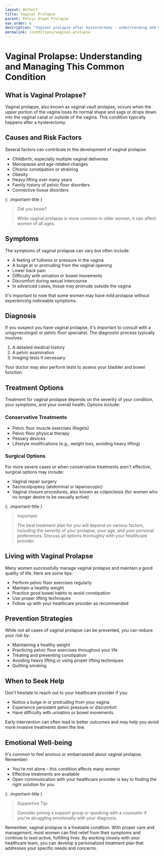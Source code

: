 ```yaml
---
layout: default
title: Vaginal Prolapse
parent: Pelvic Organ Prolapse
nav_order: 6
description: "Vaginal prolapse after hysterectomy - understanding and managing this common condition."
permalink: /conditions/vaginal-prolapse
---
```


# Vaginal Prolapse: Understanding and Managing This Common Condition

## What is Vaginal Prolapse?

Vaginal prolapse, also known as vaginal vault prolapse, occurs when the upper portion of the vagina loses its normal shape and sags or drops down into the vaginal canal or outside of the vagina. This condition typically happens after a hysterectomy.

## Causes and Risk Factors

Several factors can contribute to the development of vaginal prolapse:

- Childbirth, especially multiple vaginal deliveries
- Menopause and age-related changes
- Chronic constipation or straining
- Obesity
- Heavy lifting over many years
- Family history of pelvic floor disorders
- Connective tissue disorders

{: .important-title }
> Did you know?
>
> While vaginal prolapse is more common in older women, it can affect women of all ages.

## Symptoms

The symptoms of vaginal prolapse can vary but often include:

- A feeling of fullness or pressure in the vagina
- A bulge at or protruding from the vaginal opening
- Lower back pain 
- Difficulty with urination or bowel movements
- Discomfort during sexual intercourse
- In advanced cases, tissue may protrude outside the vagina

It's important to note that some women may have mild prolapse without experiencing noticeable symptoms.

## Diagnosis

If you suspect you have vaginal prolapse, it's important to consult with a urogynecologist or pelvic floor specialist. The diagnostic process typically involves:

1. A detailed medical history
2. A pelvic examination
3. Imaging tests if necessary

Your doctor may also perform tests to assess your bladder and bowel function.

## Treatment Options

Treatment for vaginal prolapse depends on the severity of your condition, your symptoms, and your overall health. Options include:

### Conservative Treatments

- Pelvic floor muscle exercises (Kegels)
- Pelvic floor physical therapy
- Pessary devices
- Lifestyle modifications (e.g., weight loss, avoiding heavy lifting)

### Surgical Options

For more severe cases or when conservative treatments aren't effective, surgical options may include:

- Vaginal repair surgery
- Sacrocolpopexy (abdominal or laparoscopic)
- Vaginal closure procedures, also known as colpocleisis (for women who no longer desire to be sexually active)

{: .important-title }
> Important:
>
> The best treatment plan for you will depend on various factors, including the severity of your prolapse, your age, and your personal preferences. Discuss all options thoroughly with your healthcare provider.

## Living with Vaginal Prolapse

Many women successfully manage vaginal prolapse and maintain a good quality of life. Here are some tips:

- Perform pelvic floor exercises regularly
- Maintain a healthy weight
- Practice good bowel habits to avoid constipation
- Use proper lifting techniques
- Follow up with your healthcare provider as recommended

## Prevention Strategies

While not all cases of vaginal prolapse can be prevented, you can reduce your risk by:

- Maintaining a healthy weight
- Practicing pelvic floor exercises throughout your life
- Treating and preventing constipation
- Avoiding heavy lifting or using proper lifting techniques
- Quitting smoking

## When to Seek Help

Don't hesitate to reach out to your healthcare provider if you:

- Notice a bulge in or protruding from your vagina
- Experience persistent pelvic pressure or discomfort
- Have difficulty with urination or bowel movements

Early intervention can often lead to better outcomes and may help you avoid more invasive treatments down the line.

## Emotional Well-being

It's common to feel anxious or embarrassed about vaginal prolapse. Remember:

- You're not alone - this condition affects many women
- Effective treatments are available
- Open communication with your healthcare provider is key to finding the right solution for you

{: .important-title }
> Supportive Tip:
>
> Consider joining a support group or speaking with a counselor if you're struggling emotionally with your diagnosis.

Remember, vaginal prolapse is a treatable condition. With proper care and management, most women can find relief from their symptoms and continue to lead active, fulfilling lives. By working closely with your healthcare team, you can develop a personalized treatment plan that addresses your specific needs and concerns.